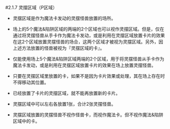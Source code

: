 #2.1.7        灵摆区域（P区域）
* 灵摆区域是作为魔法卡发动的灵摆怪兽放置的场所。
* 场上的5个魔法&陷阱区域的两端的2个区域也可以视作灵摆区域。但是，仅在通过将灵摆怪兽从手卡作为魔法卡发动，或是利用在灵摆区域放置卡片的效果在这2个区域放置灵摆怪兽的场合，这两个区域才被视为灵摆区域。另外，因上述方法放置的怪兽被视为『灵摆区域的卡』。
* 仅能使用场上5个魔法&陷阱区域两端的2个区域，用于将灵摆怪兽从手卡作为魔法卡发动，或是利用在灵摆区域放置卡片的效果在场上放置灵摆怪兽。
* 只要在灵摆区域里放置的卡，如果不是因为卡片效果或处理，其在场上存在时不得移动其位置。
* 已经放置了卡片的灵摆区域，就不能再放置新的卡片。

* 灵摆区域中可以左右各放置1张，合计2张灵摆怪兽。
* 灵摆区域放置的灵摆怪兽不视作怪兽卡，而视作魔法卡。但不视作魔法&陷阱区域中的卡。

